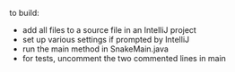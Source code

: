 to build:
- add all files to a source file in an IntelliJ project
- set up various settings if prompted by IntelliJ
- run the main method in SnakeMain.java
- for tests, uncomment the two commented lines in main